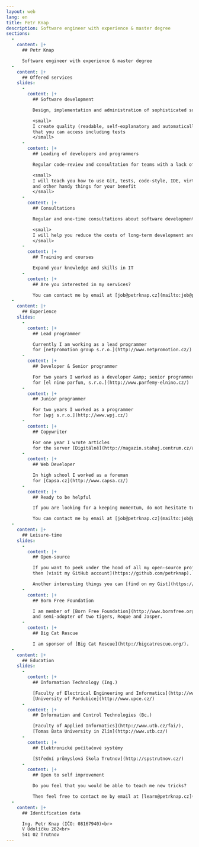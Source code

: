 ```yaml
---
layout: web
lang: en
title: Petr Knap
description: Software engineer with experience & master degree
sections:
  -
    content: |+
      ## Petr Knap

      Software engineer with experience & master degree
  -
    content: |+
      ## Offered services
    slides:
      -
        content: |+
          ## Software development

          Design, implementation and administration of sophisticated software systems

          <small>
          I create quality (readable, self-explanatory and automatically tested) code<br>
          that you can access including tests
          </small>
      -
        content: |+
          ## Leading of developers and programmers

          Regular code-review and consultation for teams with a lack of senior members

          <small>
          I will teach you how to use Git, tests, code-style, IDE, virtualization<br>
          and other handy things for your benefit
          </small>
      -
        content: |+
          ## Consultations

          Regular and one-time consultations about software development and hardware choosing

          <small>
          I will help you reduce the costs of long-term development and maintenance of software and hardware
          </small>
      -
        content: |+
          ## Training and courses

          Expand your knowledge and skills in IT
      -
        content: |+
          ## Are you interested in my services?

          You can contact me by email at [job@petrknap.cz](mailto:job@petrknap.cz) nebo na [LinkedIn](https://www.linkedin.com/in/pknap).
  -
    content: |+
      ## Experience
    slides:
      -
        content: |+
          ## Lead programmer

          Currently I am working as a lead programmer
          for [netpromotion group s.r.o.](http://www.netpromotion.cz/)
      -
        content: |+
          ## Developer & Senior programmer

          For two years I worked as a developer &amp; senior programmer
          for [el nino parfum, s.r.o.](http://www.parfemy-elnino.cz/)
      -
        content: |+
          ## Junior programmer

          For two years I worked as a programmer
          for [wpj s.r.o.](http://www.wpj.cz/)
      -
        content: |+
          ## Copywriter

          For one year I wrote articles
          for the server [Digitálně](http://magazin.stahuj.centrum.cz/autori/petr-knap/?g%5Ba%5D=17785)
      -
        content: |+
          ## Web Developer

          In high school I worked as a foreman
          for [Capsa.cz](http://www.capsa.cz/)
      -
        content: |+
          ## Ready to be helpful

          If you are looking for a keeping momentum, do not hesitate to contact me.

          You can contact me by email at [job@petrknap.cz](mailto:job@petrknap.cz) or via [LinkedIn](https://www.linkedin.com/in/pknap).
  -
    content: |+
      ## Leisure-time
    slides:
      -
        content: |+
          ## Open-source

          If you want to peek under the hood of all my open-source projects,
          then [visit my GitHub account](https://github.com/petrknap).

          Another interesting things you can [find on my Gist](https://gist.github.com/petrknap).
      -
        content: |+
          ## Born Free Foundation

          I am member of [Born Free Foundation](http://www.bornfree.org.uk/), sponsor of [Big Cats Campaign](http://www.bornfree.org.uk/campaigns/big-cats/)
          and semi-adopter of two tigers, Roque and Jasper.
      -
        content: |+
          ## Big Cat Rescue

          I am sponsor of [Big Cat Rescue](http://bigcatrescue.org/).
  -
    content: |+
      ## Education
    slides:
      -
        content: |+
          ## Information Technology (Ing.)

          [Faculty of Electrical Engineering and Informatics](http://www.upce.cz/fei/),
          [University of Pardubice](http://www.upce.cz/)
      -
        content: |+
          ## Information and Control Technologies (Bc.)

          [Faculty of Applied Informatics](http://www.utb.cz/fai/),
          [Tomas Bata University in Zlín](http://www.utb.cz/)
      -
        content: |+
          ## Elektronické počítačové systémy

          [Střední průmyslová škola Trutnov](http://spstrutnov.cz/)
      -
        content: |+
          ## Open to self improvement

          Do you feel that you would be able to teach me new tricks?

          Then feel free to contact me by email at [learn@petrknap.cz](mailto:learn@petrknap.cz).
  -
    content: |+
      ## Identification data

      Ing. Petr Knap (IČO: 08167940)<br>
      V Údolíčku 262<br>
      541 02 Trutnov
---
```

